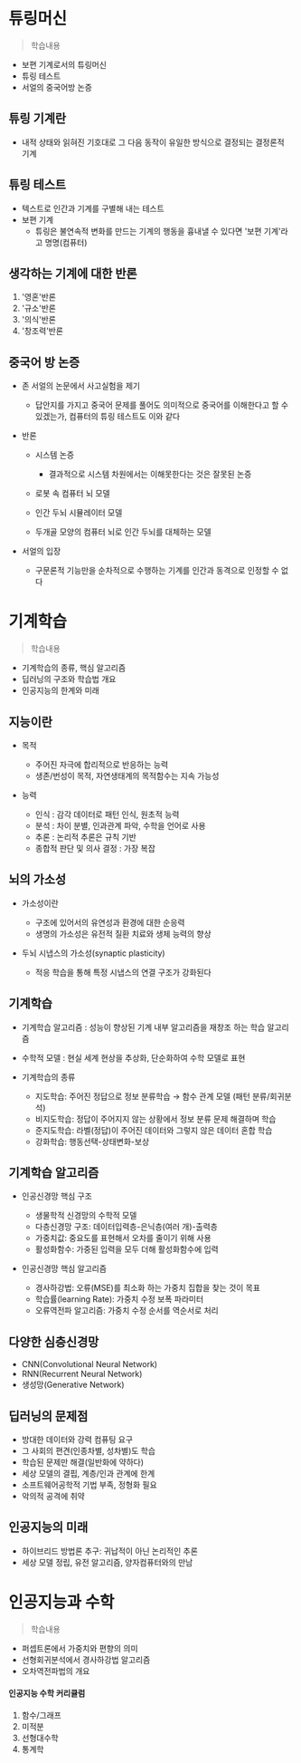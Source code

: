 # 튜링머신
> 학습내용
- 보편 기계로서의 튜링머신
- 튜링 테스트
- 서얼의 중국어방 논증

## 튜링 기계란
- 내적 상태와 읽혀진 기호대로 그 다음 동작이 유일한 방식으로 결정되는 결정론적 기계

## 튜링 테스트
- 텍스트로 인간과 기계를 구별해 내는 테스트
- 보편 기계
    - 튜링은 불연속적 변화를 만드는 기계의 행동을 흉내낼 수 있다면 '보편 기계'라고 명명(컴퓨터)

## 생각하는 기계에 대한 반론
1. '영혼'반론 
2. '규소'반론
3. '의식'반론
4. '창조력'반론

## 중국어 방 논증
- 존 서얼의 논문에서 사고실험을 제기
    - 답안지를 가지고 중국어 문제를 풀어도 의미적으로 중국어를 이해한다고 할 수 있겠는가, 컴퓨터의 튜링 테스트도 이와 같다

- 반론
    - 시스템 논증
        - 결과적으로 시스템 차원에서는 이해못한다는 것은 잘못된 논증
    
    - 로봇 속 컴퓨터 뇌 모델
    - 인간 두뇌 시뮬레이터 모델
    - 두개골 모양의 컴퓨터 뇌로 인간 두뇌를 대체하는 모델

- 서얼의 입장
    - 구문론적 기능만을 순차적으로 수행하는 기계를 인간과 동격으로 인정할 수 없다

# 기계학습
> 학습내용
- 기계학습의 종류, 핵심 알고리즘
- 딥러닝의 구조와 학습법 개요
- 인공지능의 한계와 미래

## 지능이란
- 목적
    - 주어진 자극에 합리적으로 반응하는 능력
    - 생존/번성이 목적, 자연생태계의 목적함수는 지속 가능성

- 능력
    - 인식 : 감각 데이터로 패턴 인식, 원초적 능력
    - 분석 : 차이 분별, 인과관계 파악, 수학을 언어로 사용
    - 추론 : 논리적 추론은 규칙 기반
    - 종합적 판단 및 의사 결정 : 가장 복잡
    

## 뇌의 가소성
- 가소성이란
    - 구조에 있어서의 유연성과 환경에 대한 순응력
    - 생명의 가소성은 유전적 질환 치료와 생체 능력의 향상

- 두뇌 시냅스의 가소성(synaptic plasticity)
    - 적응 학습을 통해 특정 시냅스의 연결 구조가 강화된다

## 기계학습
- 기계학습 알고리즘 : 성능이 향상된 기계 내부 알고리즘을 재창조 하는 학습 알고리즘
- 수학적 모델 : 현실 세계 현상을 추상화, 단순화하여 수학 모델로 표현

- 기계학습의 종류
    - 지도학습: 주어진 정답으로 정보 분류학습 → 함수 관계 모델 (패턴 분류/회귀분석)
    - 비지도학습: 정답이 주어지지 않는 상황에서 정보 분류 문제 해결하며 학습
    - 준지도학습: 라벨(정답)이 주어진 데이터와 그렇지 않은 데이터 혼합 학습
    - 강화학습: 행동선택-상태변화-보상

## 기계학습 알고리즘
- 인공신경망 핵심 구조
    - 생물학적 신경망의 수학적 모델
    - 다층신경망 구조: 데이터입력층-은닉층(여러 개)-출력층
    - 가중치값: 중요도를 표현해서 오차를 줄이기 위해 사용 
    - 활성화함수: 가중된 입력을 모두 더해 활성화함수에 입력

- 인공신경망 핵심 알고리즘
    - 경사하강법: 오류(MSE)를 최소화 하는 가중치 집합을 찾는 것이 목표
    - 학습률(learning Rate): 가중치 수정 보폭 파라미터 
    - 오류역전파 알고리즘: 가중치 수정 순서를 역순서로 처리

## 다양한 심층신경망
- CNN(Convolutional Neural Network)
- RNN(Recurrent Neural Network)
- 생성망(Generative Network)

## 딥러닝의 문제점
- 방대한 데이터와 강력 컴퓨팅 요구
- 그 사회의 편견(인종차별, 성차별)도 학습
- 학습된 문제만 해결(일반화에 약하다)
- 세상 모델의 결핍, 계층/인과 관계에 한계
- 소프트웨어공학적 기법 부족, 정형화 필요
- 악의적 공격에 취약

## 인공지능의 미래
- 하이브리드 방법론 추구: 귀납적이 아닌 논리적인 추론
- 세상 모델 정립, 유전 알고리즘, 양자컴퓨터와의 만남

# 인공지능과 수학
> 학습내용
- 퍼셉트론에서 가중치와 편향의 의미
- 선형회귀분석에서 경사하강법 알고리즘
- 오차역전파법의 개요

#### 인공지능 수학 커리큘럼
1. 함수/그래프
2. 미적분
3. 선형대수학
4. 통계학
